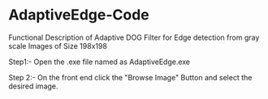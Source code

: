 # AdaptiveEdge-Code
Functional Description of Adaptive DOG Filter for Edge detection from gray scale Images of Size 198x198 

Step1:- Open the .exe file named as AdaptiveEdge.exe

Step 2:- On the front end click the "Browse Image" Button  and select the desired image. 


